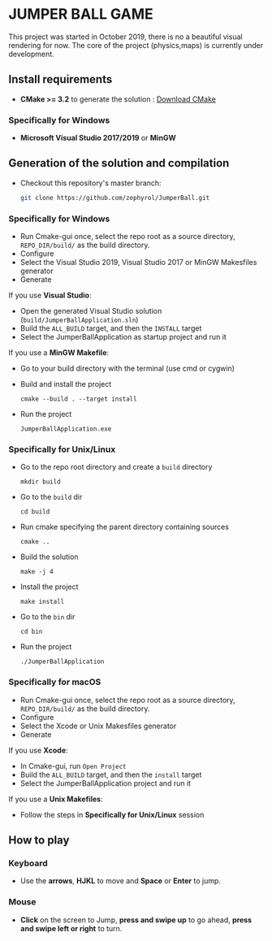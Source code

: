 # JUMPER BALL GAME

This project was started in October 2019, there is no a beautiful visual rendering for now.
The core of the project (physics,maps) is currently under development.


## Install requirements

- **CMake >= 3.2** to generate the solution : [Download CMake](https://cmake.org/download/)


### Specifically for Windows


- **Microsoft Visual Studio 2017/2019** or **MinGW**


## Generation of the solution and compilation

- Checkout this repository's master branch:

  ```sh
  git clone https://github.com/zephyrol/JumperBall.git
  ```


### Specifically for Windows

- Run Cmake-gui once, select the repo root as a source directory, `REPO_DIR/build/` as the build directory. 
- Configure
- Select the Visual Studio 2019, Visual Studio 2017 or MinGW Makesfiles generator 
- Generate


If you use **Visual Studio**:

- Open the generated Visual Studio solution (`build/JumperBallApplication.sln`)
- Build the `ALL_BUILD` target, and then the `INSTALL` target
- Select the JumperBallApplication as startup project and run it


If you use a **MinGW Makefile**:

- Go to your build directory with the terminal (use cmd or cygwin)
- Build and install the project
  ```
  cmake --build . --target install 
  ```

- Run the project
  ```
  JumperBallApplication.exe
  ```


### Specifically for Unix/Linux

- Go to the repo root directory and create a `build` directory
  ```
  mkdir build
  ```

- Go to the `build` dir
  ```
  cd build
  ```

- Run cmake specifying the parent directory containing sources
  ```
  cmake ..
  ```

- Build the solution
  ```
  make -j 4
  ```

- Install the project
  ```
  make install
  ```

- Go to the `bin` dir
  ```
  cd bin 
  ```

- Run the project
  ```
  ./JumperBallApplication
  ```
### Specifically for macOS

- Run Cmake-gui once, select the repo root as a source directory, `REPO_DIR/build/` as the build directory. 
- Configure
- Select the Xcode or Unix Makesfiles generator 
- Generate

If you use **Xcode**:

- In Cmake-gui, run `Open Project`
- Build the `ALL_BUILD` target, and then the `install` target
- Select the JumperBallApplication project and run it


If you use a **Unix Makefiles**:

- Follow the steps in **Specifically for Unix/Linux** session


## How to play

### Keyboard
- Use the **arrows**, **HJKL** to move and **Space** or **Enter** to jump.

### Mouse 
- **Click** on the screen to Jump, **press and swipe up** to go ahead, **press and swipe left or right** to turn.
